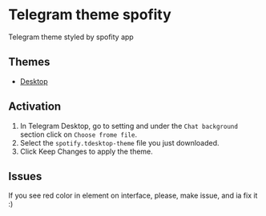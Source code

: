 # Telegram theme spofity

Telegram theme styled by spofity app

## Themes
- [Desktop](./desktop/README.md)

## Activation
1. In Telegram Desktop, go to setting and under the `Chat background` section click on `Choose frome file`.
2. Select the `spotify.tdesktop-theme` file you just downloaded.
3. Click Keep Changes to apply the theme.

## Issues

If you see red color in element on interface, please, make issue, and ia fix it :)
